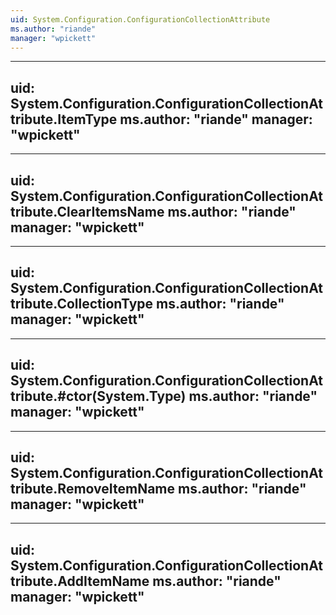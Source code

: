 ```yaml
---
uid: System.Configuration.ConfigurationCollectionAttribute
ms.author: "riande"
manager: "wpickett"
---
```


---
uid: System.Configuration.ConfigurationCollectionAttribute.ItemType
ms.author: "riande"
manager: "wpickett"
---

---
uid: System.Configuration.ConfigurationCollectionAttribute.ClearItemsName
ms.author: "riande"
manager: "wpickett"
---

---
uid: System.Configuration.ConfigurationCollectionAttribute.CollectionType
ms.author: "riande"
manager: "wpickett"
---

---
uid: System.Configuration.ConfigurationCollectionAttribute.#ctor(System.Type)
ms.author: "riande"
manager: "wpickett"
---

---
uid: System.Configuration.ConfigurationCollectionAttribute.RemoveItemName
ms.author: "riande"
manager: "wpickett"
---

---
uid: System.Configuration.ConfigurationCollectionAttribute.AddItemName
ms.author: "riande"
manager: "wpickett"
---
